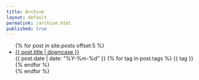 ```yaml
---
title: Archive
layout: default
permalink: /archive.html
published: true
---
```

<ul class="index_menu">
  {% for post in site.posts offset:5 %}
    <li>
      <a href="{{ post.permalink }}">{{ post.title | downcase }}</a>
      <div class="post_info">
      <span class="publish_date">{{ post.date | date: "%Y-%m-%d" }}</span>
      {% for tag in post.tags %}
      <span class="tag">{{ tag }}</span>
      {% endfor %}
      </div>
    </li>
  {% endfor %}
  <div style="clear: both;"></div>
</ul>
